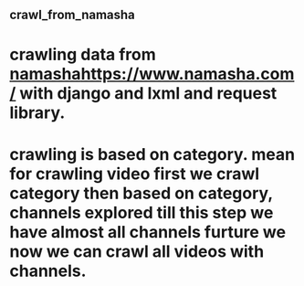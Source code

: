 ## crawl_from_namasha

# crawling data from [namasha](https://www.namasha.com/)https://www.namasha.com/  with django and lxml and request library.
# crawling is based on category. mean for crawling video first we crawl category then based on category, channels explored till this step we have almost all channels furture we now we can crawl all videos with channels.

